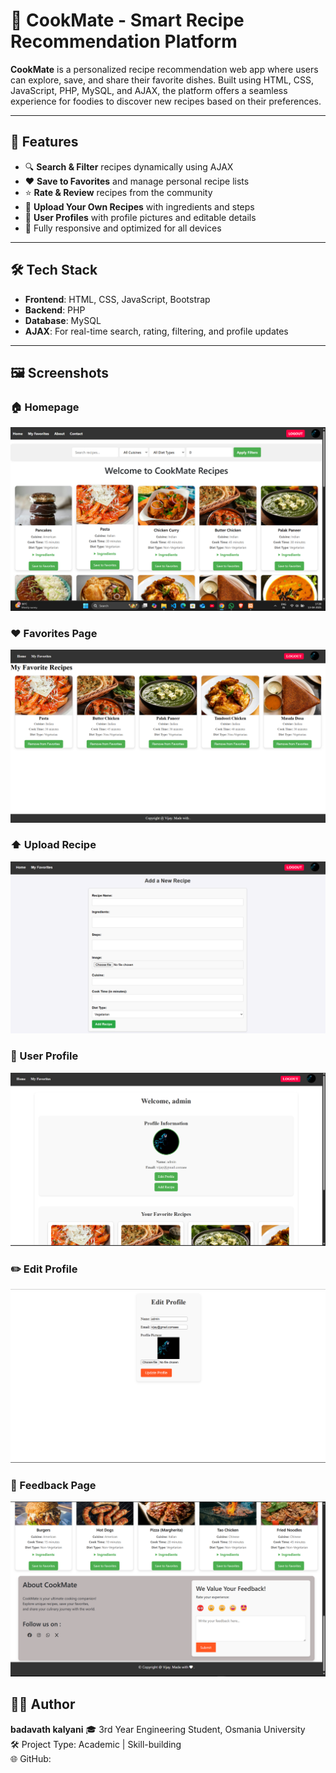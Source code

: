 # 🍳 CookMate - Smart Recipe Recommendation Platform

**CookMate** is a personalized recipe recommendation web app where users can explore, save, and share their favorite dishes.
  Built using HTML, CSS, JavaScript, PHP, MySQL, and AJAX, the platform offers a seamless experience for foodies to discover new recipes based on their preferences.

---

## 🚀 Features

- 🔍 **Search & Filter** recipes dynamically using AJAX
- ❤️ **Save to Favorites** and manage personal recipe lists
- ⭐ **Rate & Review** recipes from the community
- 📝 **Upload Your Own Recipes** with ingredients and steps
- 👤 **User Profiles** with profile pictures and editable details
- 📱 Fully responsive and optimized for all devices

---

## 🛠️ Tech Stack

- **Frontend**: HTML, CSS, JavaScript, Bootstrap
- **Backend**: PHP
- **Database**: MySQL
- **AJAX**: For real-time search, rating, filtering, and profile updates

---

## 🖼️ Screenshots

### 🏠 Homepage
![Homepage](assets/homepage.png)

### ❤️ Favorites Page
![Favorites](assets/favorites.png)

### ⬆️ Upload Recipe
![Upload](assets/adding_recipe.png)

### 👤 User Profile  
![User Profile](assets/user_profile.png)

### ✏️ Edit Profile  
![Edit Profile](assets/edit_profile.png)

### 💬 Feedback Page  
![Feedback](assets/feedback.png)

## 🙋‍♂️ Author

**badavath kalyani** 
🎓 3rd Year Engineering Student, Osmania University  
🛠️ Project Type: Academic | Skill-building  
🌐 GitHub: 


